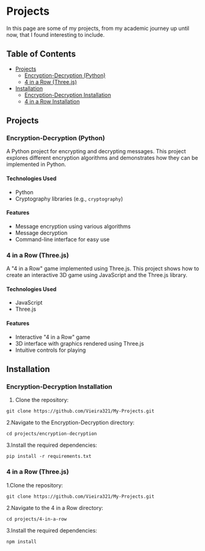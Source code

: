 # Projects

In this page are some of my projects, from my academic journey up until now, that I found interesting to include.

## Table of Contents

- [Projects](#projects)
  - [Encryption-Decryption (Python)](#encryption-decryption-python)
  - [4 in a Row (Three.js)](#4-in-a-row-threejs)
- [Installation](#installation)
  - [Encryption-Decryption Installation](#encryption-decryption-installation)
  - [4 in a Row Installation](#4-in-a-row-threejs-1)

## Projects

### Encryption-Decryption (Python)

A Python project for encrypting and decrypting messages. This project explores different encryption algorithms and demonstrates how they can be implemented in Python.

#### Technologies Used
- Python
- Cryptography libraries (e.g., `cryptography`)

#### Features
- Message encryption using various algorithms
- Message decryption
- Command-line interface for easy use

### 4 in a Row (Three.js)

A "4 in a Row" game implemented using Three.js. This project shows how to create an interactive 3D game using JavaScript and the Three.js library.

#### Technologies Used
- JavaScript
- Three.js

#### Features
- Interactive "4 in a Row" game
- 3D interface with graphics rendered using Three.js
- Intuitive controls for playing

## Installation

### Encryption-Decryption Installation

1. Clone the repository:
 ```
 git clone https://github.com/Vieira321/My-Projects.git
 ```
2.Navigate to the Encryption-Decryption directory:
 ```
 cd projects/encryption-decryption
```
3.Install the required dependencies:
```
pip install -r requirements.txt
```

### 4 in a Row (Three.js)

1.Clone the repository:
```
git clone https://github.com/Vieira321/My-Projects.git
```
2.Navigate to the 4 in a Row directory:
```
cd projects/4-in-a-row
```
3.Install the required dependencies:
```
npm install
```
